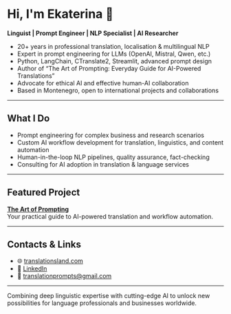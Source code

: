 # Hi, I'm Ekaterina 👋

**Linguist | Prompt Engineer | NLP Specialist | AI Researcher**

- 20+ years in professional translation, localisation & multilingual NLP
- Expert in prompt engineering for LLMs (OpenAI, Mistral, Qwen, etc.)
- Python, LangChain, CTranslate2, Streamlit, advanced prompt design
- Author of “The Art of Prompting: Everyday Guide for AI-Powered Translations”
- Advocate for ethical AI and effective human-AI collaboration
- Based in Montenegro, open to international projects and collaborations

---

## What I Do

- Prompt engineering for complex business and research scenarios
- Custom AI workflow development for translation, linguistics, and content automation
- Human-in-the-loop NLP pipelines, quality assurance, fact-checking
- Consulting for AI adoption in translation & language services

---

## Featured Project

**[The Art of Prompting](https://github.com/katyamarkova/the-art-of-prompting)**  
Your practical guide to AI-powered translation and workflow automation.

---

## Contacts & Links

- 🌐 [translationsland.com](https://translationsland.com)
- 💼 [LinkedIn](https://www.linkedin.com/in/linguist-ai/)
- 📧 translationprompts@gmail.com

---
Combining deep linguistic expertise with cutting-edge AI to unlock new possibilities for language professionals and businesses worldwide.

